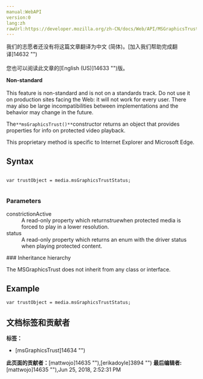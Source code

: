 ```yaml
---
manual:WebAPI
version:0
lang:zh
rawUrl:https://developer.mozilla.org/zh-CN/docs/Web/API/MSGraphicsTrust
---
```




<bdi>我们的志愿者还没有将这篇文章翻译为<bdi>中文 (简体)</bdi>。[加入我们帮助完成翻译]14632 "")<br></br>您也可以阅读此文章的[English (US)]14633 "")版。</bdi>






**Non-standard**<br></br>This feature is non-standard and is not on a standards track. Do not use it on production sites facing the Web: it will not work for every user. There may also be large incompatibilities between implementations and the behavior may change in the future.




The`**msGraphicsTrust()**`constructor returns an object that provides properties for info on protected video playback.



This proprietary method is specific to Internet Explorer and Microsoft Edge.


## Syntax<a name="Syntax"></a>

```
 
var trustObject = media.msGraphicsTrustStatus;


```

### Parameters<a name="Parameters"></a>
<dl><dt>constrictionActive</dt><dd>A read-only property which returns<em>true</em>when protected media is forced to play in a lower resolution.</dd><dt>status</dt><dd>A read-only property which returns an enum with the driver status when playing protected content.</dd></dl>
### Inheritance hierarchy<a name="Inheritance_hierarchy"></a>


The MSGraphicsTrust does not inherit from any class or interface.


## Example<a name="Example"></a>

```
var trustObject = media.msGraphicsTrustStatus;
```



## 文档标签和贡献者
**标签：**
* [msGraphicsTrust]14634 "")

**此页面的贡献者：**[mattwojo]14635 ""),[erikadoyle]3894 "")
**最后编辑者:**[mattwojo]14635 ""),<time>Jun 25, 2018, 2:52:31 PM</time>


